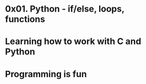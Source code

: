 # 0x01. Python - if/else, loops, functions

# Learning how to work with C and Python

# Programming is fun

